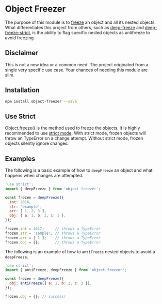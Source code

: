 # Object Freezer

The purpose of this module is to [freeze](https://developer.mozilla.org/en-US/docs/Web/JavaScript/Reference/Global_Objects/Object/freeze) an object and all its nested objects.  What differentiates this project from others, such as [deep-freeze](https://github.com/substack/deep-freeze) and [deep-freeze-strict](https://github.com/jsdf/deep-freeze), is the ability to flag specific nested objects as antifreeze to avoid freezing.

## Disclaimer

This is not a new idea or a common need.  The project originated from a single very specific use case.  Your chances of needing this module are slim.

## Installation

```bash
npm install object-freezer --save
```

## Use Strict

[Object.freeze()](https://developer.mozilla.org/en-US/docs/Web/JavaScript/Reference/Global_Objects/Object/freeze) is the method used to freeze the objects.  It is highly recommended to use [strict mode](https://developer.mozilla.org/en-US/docs/Web/JavaScript/Reference/Strict_mode).  With strict mode, frozen objects will throw an TypeError on a change attempt.  Without strict mode, frozen objects silently ignore changes.

## Examples

The following is a basic example of how to `deepFreeze` an object and what happens when changes are attempted.

```js
'use strict';
import { deepFreeze } from 'object-freezer';

const frozen = deepFreeze({
  int: 2016,
  str: 'example',
  arr: [ 1, 2, 3 ],
  obj: { a: 1, b: 2, c: 3 },
});

frozen.int = 2017;     // throws a TypeError
frozen.str = 'sample'; // throws a TypeError
frozen.arr = [ 1 ];    // throws a TypeError
frozen.obj = {};       // throws a TypeError
```

The following is an example of how to `antiFreeze` nested objects to avoid a `deepFreeze`.

```js
'use strict';
import { antiFreeze, deepFreeze } from 'object-freezer';

const frozen = deepFreeze({
  obj: antiFreeze({ a: 1, b: 2, c: 3 }),
});

frozen.obj = {}; // success!
```